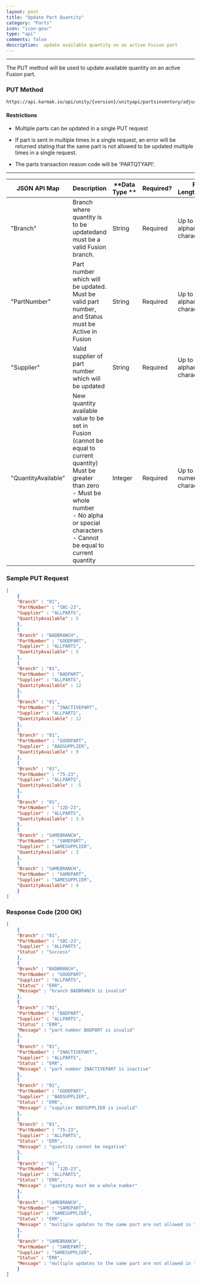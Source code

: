 ```yaml
---
layout: post
title: "Update Part Quantity"
category: "Parts" 
icon: "icon-gear"
type: "api" 
comments: false
description:  update available quantity on an active Fusion part
---
```


---
The PUT method will be used to update available quantity on an active Fusion part. 


### PUT Method
```
https://api.karmak.io/api/unity/{version}/unityapi/partsinventory/adjustquantity
```


#### Restrictions
-   Multiple parts can be updated in a single PUT request

-   If part is sent in multiple times in a single request, an error will be
    returned stating that the same part is not allowed to be updated multiple
    times in a single request.

-   The parts transaction reason code will be 'PARTQTYAPI'.

---


| **JSON API Map**      | **Description**                                                                        | **Data Type ** | **Required?** | **Field Length/Format**          |
|-----------------------|----------------------------------------------------------------------------------------|----------------|---------------|----------------------------------|
|  "Branch"             | Branch where quantity is to be updatedand must be a valid Fusion branch.                                               | String         | Required      | Up to 10 alphanumeric characters |
|  "PartNumber"         | Part number which will be updated. Must be valid part number, and Status must be Active in Fusion                                                      | String         | Required      | Up to 50 alphanumeric characters |
|  "Supplier"           | Valid supplier of part number which will be updated                                          | String         | Required      | Up to 20 alphanumeric characters |
|  "QuantityAvailable"  | New quantity available value to be set in Fusion (cannot be equal to current quantity)<BR>Must be greater than zero <BR> -   Must be whole number<BR>-   No alpha or special characters<BR>-   Cannot be equal to current quantity | Integer        | Required      | Up to 10 numeric characters      |

### Sample PUT Request
```json	
[
    {
    "Branch" : "01",
    "PartNumber" : "SBC-23",
    "Supplier" : "ALLPARTS",
    "QuantityAvailable" : 5
    },
    {
    "Branch" : "BADBRANCH",
    "PartNumber" : "GOODPART",
    "Supplier" : "ALLPARTS",
    "QuantityAvailable" : 5
    },
    {
    "Branch" : "01",
    "PartNumber" : "BADPART",
    "Supplier" : "ALLPARTS",
    "QuantityAvailable" : 12
    },
    {
    "Branch" : "01",
    "PartNumber" : "INACTIVEPART",
    "Supplier" : "ALLPARTS",
    "QuantityAvailable" : 12
    },
    {
    "Branch" : "01",
    "PartNumber" : "GOODPART",
    "Supplier" : "BADSUPPLIER",
    "QuantityAvailable" : 9
    },
    {
    "Branch" : "01",
    "PartNumber" : "75-23",
    "Supplier" : "ALLPARTS",
    "QuantityAvailable" : -5
    },
    {
    "Branch" : "01",
    "PartNumber" : "12D-23",
    "Supplier" : "ALLPARTS",
    "QuantityAvailable" : 3.5
    },
    {
    "Branch" : "SAMEBRANCH",
    "PartNumber" : "SAMEPART",
    "Supplier" : "SAMESUPPLIER",
    "QuantityAvailable" : 3
    },
    {
    "Branch" : "SAMEBRANCH",
    "PartNumber" : "SAMEPART",
    "Supplier" : "SAMESUPPLIER",
    "QuantityAvailable" : 4
    }
]
```

### Response Code (200 OK)
```json
[
    {
    "Branch" : "01",
    "PartNumber" : "SBC-23",
    "Supplier" : "ALLPARTS",
    "Status" : "Success"
    },
    {
    "Branch" : "BADBRANCH",
    "PartNumber" : "GOODPART",
    "Supplier" : "ALLPARTS",
    "Status" : "ERR",
    "Message" : "branch BADBRANCH is invalid"
    },
    {
    "Branch" : "01",
    "PartNumber" : "BADPART",
    "Supplier" : "ALLPARTS",
    "Status" : "ERR",
    "Message" : "part number BADPART is invalid"
    },
    {
    "Branch" : "01",
    "PartNumber" : "INACTIVEPART",
    "Supplier" : "ALLPARTS",
    "Status" : "ERR",
    "Message" : "part number INACTIVEPART is inactive"
    },
    {
    "Branch" : "01",
    "PartNumber" : "GOODPART",
    "Supplier" : "BADSUPPLIER",
    "Status" : "ERR",
    "Message" : "supplier BADSUPPLIER is invalid"
    },
    {
    "Branch" : "01",
    "PartNumber" : "75-23",
    "Supplier" : "ALLPARTS",
    "Status" : "ERR",
    "Message" : "quantity cannot be negative"
    },
    {
    "Branch" : "01",
    "PartNumber" : "12D-23",
    "Supplier" : "ALLPARTS",
    "Status" : "ERR",
    "Message" : "quantity must be a whole number"
    },
    {
    "Branch" : "SAMEBRANCH",
    "PartNumber" : "SAMEPART",
    "Supplier" : "SAMESUPPLIER",
    "Status" : "ERR",
    "Message" : "multiple updates to the same part are not allowed in the same request"
    },
    {
    "Branch" : "SAMEBRANCH",
    "PartNumber" : "SAMEPART",
    "Supplier" : "SAMESUPPLIER",
    "Status" : "ERR",
    "Message" : "multiple updates to the same part are not allowed in the same request"
    }
]
```